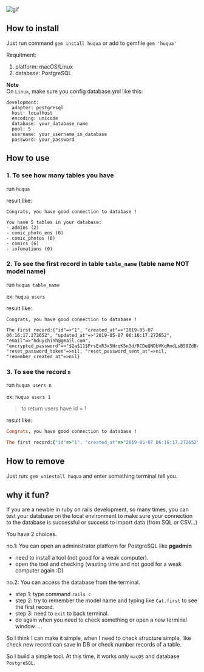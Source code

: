 ![gif](https://i.imgur.com/IC4B7iR.gif)

## How to install

Just run command `gem install huqua` or add to gemfile `gem 'huqua'`

Requitment: 
1. platform: macOS/Linux
2. database: PostgreSQL

**Note**  
On `Linux`, make sure you config database.yml like this:  

```
development:
  adapter: postgresql
  host: localhost
  encoding: unicode
  database: your_database_name
  pool: 5
  username: your_username_in_database
  password: your_password
```

## How to use

### 1. To see how many tables you have

run `huqua`

result like: 

```
Congrats, you have good connection to database !

You have 5 tables in your database:
- admins (2)
- comic_photo_ens (0)
- comic_photos (0)
- comics (6)
- infomations (0)
```

### 2. To see the first record in table `table_name` (table name **NOT** model name)

run `huqua table_name`

ex: `huqua users`

result like: 

```
Congrats, you have good connection to database !

The first record:{"id"=>"1", "created_at"=>"2019-05-07 06:16:17.272652", "updated_at"=>"2019-05-07 06:16:17.272652", "email"=>"hduychinh@gmail.com", "encrypted_password"=>"$2a$11$PrsExR3x5HrqK5n3d/RCDeQNDbVKqRmdLsB58ZdBv/fV4x2hJU0OK", "reset_password_token"=>nil, "reset_password_sent_at"=>nil, "remember_created_at"=>nil}
```

### 3. To see the record `n`

run `huqua users n`

ex: `huqua users 1`
> to return users have id = 1

result like: 

```ruby
Congrats, you have good connection to database !

The first record:{"id"=>"1", "created_at"=>"2019-05-07 06:16:17.272652", "updated_at"=>"2019-05-07 06:16:17.272652", "email"=>"hduychinh@gmail.com", "encrypted_password"=>"$2a$11$PrsExR3x5HrqK5n3d/RCDeQNDbVKqRmdLsB58ZdBv/fV4x2hJU0OK", "reset_password_token"=>nil, "reset_password_sent_at"=>nil, "remember_created_at"=>nil}
```

## How to remove

Just run: `gem uninstall huqua` and enter something terminal tell you.

## why it fun?

If you are a newbie in ruby on rails development, so many times, you can test your database on the local environment to make sure your connection to the database is successful or success to import data (from SQL or CSV...)

You have 2 choices.

no.1: You can open an administrator platform for PostgreSQL like **pgadmin** 
- need to install a tool (not good for a weak computer).
- open the tool and checking (wasting time and not good for a weak computer again :D)

no.2: You can access the database from the terminal.
- step 1: type command `rails c`
- step 2: try to remember the model name and typing like `Cat.first` to see the first record.
- step 3: need to `exit` to back terminal.
- do again when you need to check something or open a new terminal window.
...

So I think I can make it simple, when I need to check structure simple, like check new record can save in DB or check number records of a table. 

So I build a simple tool. At this time, it works only `macOS` and database `PostgreSQL`.
